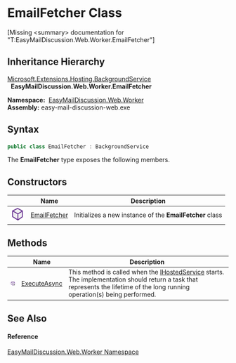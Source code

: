 EmailFetcher Class
==================

[Missing &lt;summary> documentation for "T:EasyMailDiscussion.Web.Worker.EmailFetcher"]



Inheritance Hierarchy
---------------------
[Microsoft.Extensions.Hosting.BackgroundService][1]  
  **EasyMailDiscussion.Web.Worker.EmailFetcher**  

  **Namespace:**  [EasyMailDiscussion.Web.Worker][2]  
  **Assembly:** easy-mail-discussion-web.exe

Syntax
------

```csharp
public class EmailFetcher : BackgroundService
```

The **EmailFetcher** type exposes the following members.


Constructors
------------

|                  | Name              | Description                                              |
| ---------------- | ----------------- | -------------------------------------------------------- |
| ![Public method] | [EmailFetcher][3] | Initializes a new instance of the **EmailFetcher** class |


Methods
-------

|                     | Name              | Description                                                                                                                                                                       |
| ------------------- | ----------------- | --------------------------------------------------------------------------------------------------------------------------------------------------------------------------------- |
| ![Protected method] | [ExecuteAsync][4] | This method is called when the [IHostedService][5] starts. The implementation should return a task that represents the lifetime of the long running operation(s) being performed. |


See Also
--------

#### Reference
[EasyMailDiscussion.Web.Worker Namespace][2]  

[1]: https://docs.microsoft.com/dotnet/api/microsoft.extensions.hosting.backgroundservice
[2]: ../README.md
[3]: _ctor.md
[4]: ExecuteAsync.md
[5]: https://docs.microsoft.com/dotnet/api/microsoft.extensions.hosting.ihostedservice
[Public method]: ../../icons/pubmethod.svg "Public method"
[Protected method]: ../../icons/protmethod.svg "Protected method"